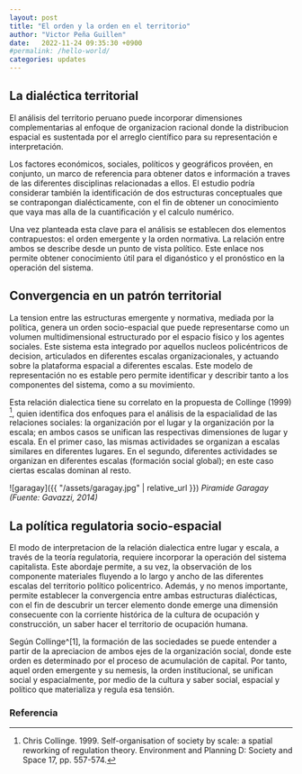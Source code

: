 ```yaml
---
layout: post
title: "El orden y la orden en el territorio"
author: "Victor Peña Guillen"
date:   2022-11-24 09:35:30 +0900
#permalink: /hello-world/
categories: updates
---
```


## La dialéctica territorial

El análisis del territorio peruano puede incorporar dimensiones complementarias al enfoque de organizacion racional donde la distribucion espacial es sustentada por el arreglo científico para su representación e interpretación.

Los factores económicos, sociales, políticos y geográficos provéen, en conjunto, un marco de referencia para obtener datos e información a traves de las diferentes disciplinas relacionadas a ellos.
El estudio podría considerar también la identificación de dos estructuras conceptuales que se contrapongan dialécticamente, con el fin de obtener un conocimiento que vaya mas alla de la cuantificación y el calculo numérico.

Una vez planteada esta clave para el análisis se establecen dos elementos contrapuestos: el orden emergente y la orden normativa.
La relación entre ambos se describe desde un punto de vista político. Este enlace nos permite obtener conocimiento útil para el diganóstico y el pronóstico en la operación del sistema.

## Convergencia en un patrón territorial

La tension entre las estructuras emergente y normativa, mediada por la política, genera un orden socio-espacial que puede representarse como un volumen multidimensional estructurado por el espacio físico y los agentes sociales.
Este sistema esta integrado por aquellos nucleos policéntricos de decision, articulados en diferentes escalas organizacionales, y
actuando sobre la plataforma espacial a diferentes escalas.
Este modelo de representación no es estable pero permite identificar y describir tanto a los componentes del sistema, como a su movimiento.

Esta relación dialectica tiene su correlato en la propuesta de Collinge (1999) [^1], quien identifica dos enfoques para el análisis de la espacialidad de las relaciones sociales: la organización por el lugar y la organización por la escala; en ambos casos se unifican las respectivas dimensiones de lugar y escala.
En el primer caso, las mismas actividades se organizan a escalas similares en diferentes lugares. En el segundo, diferentes actividades se organizan en diferentes escalas (formación social global); en este caso ciertas escalas dominan al resto.

![garagay]({{ "/assets/garagay.jpg" | relative_url }})
*Piramide Garagay (Fuente: Gavazzi, 2014)*

## La política regulatoria socio-espacial

El modo de interpretacion de la relación dialectica entre lugar y escala, a través de la teoría regulatoria, requiere incorporar la operación del sistema capitalista. Este abordaje permite, a su vez, la observación de los componente materiales fluyendo a lo largo y ancho de las diferentes escalas del territorio político policentrico. Además, y no menos importante, permite establecer la convergencia entre ambas estructuras dialécticas, con el fin de descubrir un tercer elemento donde emerge una dimensión consecuente con la corriente histórica de la cultura de ocupación y construcción, un saber hacer el territorio de ocupación humana.

Según Collinge^[1], la formación de las sociedades se puede entender a partir de la apreciacion de ambos ejes de la organización social, donde este orden es determinado por el proceso de acumulación de capital.
Por tanto, aquel orden emergente y su nemesis, la orden institucional, se unifican social y espacialmente, por medio de la cultura y saber social, espacial y político que materializa y regula esa tensión.

### Referencia

[^1]: Chris Collinge. 1999. Self-organisation of society by scale: a spatial reworking of regulation theory. Environment and Planning D: Society and Space 17, pp. 557-574.

